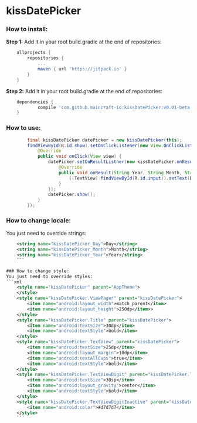 # kissDatePicker

### How to install:
**Step 1:** Add it in your root build.gradle at the end of repositories:
```gradle
	allprojects {
		repositories {
			...
			maven { url 'https://jitpack.io' }
		}
	}
```
**Step 2:** Add it in your root build.gradle at the end of repositories:
```gradle
	dependencies {
	        compile 'com.github.maincraft-io:kissDatePicker:v0.01-beta'
	}
```

### How to use:
```java
        final kissDatePicker datePicker = new kissDatePicker(this);
        findViewById(R.id.show).setOnClickListener(new View.OnClickListener() {
            @Override
            public void onClick(View view) {
                datePicker.setOnResultListner(new kissDatePicker.onResultListner() {
                    @Override
                    public void onResult(String Year, String Month, String Day) {
                        ((TextView) findViewById(R.id.input)).setText(Day + "." + Month + "." + Year);
                    }
                });
                datePicker.show();
            }
        });
```

### How to change locale:
You just need to override strings:
```xml
    <string name="kissDatePicker_Day">Day</string>
    <string name="kissDatePicker_Month">Month</string>
    <string name="kissDatePicker_Year">Year</string>
    ```

### How to change style:
You just need to override styles:
```xml
    <style name="kissDatePicker" parent="AppTheme">
    </style>
    <style name="kissDatePicker.ViewPager" parent="kissDatePicker">
        <item name="android:layout_width">match_parent</item>
        <item name="android:layout_height">250dp</item>>
    </style>
    <style name="kissDatePicker.Title" parent="kissDatePicker">
        <item name="android:textSize">30dp</item>
        <item name="android:textStyle">bold</item>
    </style>
    <style name="kissDatePicker.TextView" parent="kissDatePicker">
        <item name="android:textSize">25dp</item>
        <item name="android:layout_margin">10dp</item>
        <item name="android:textAllCaps">true</item>
        <item name="android:textStyle">bold</item>
    </style>
    <style name="kissDatePicker.TextViewDigit" parent="kissDatePicker.TextView">
        <item name="android:textSize">30sp</item>
        <item name="android:layout_gravity">center</item>
        <item name="android:textStyle">bold</item>
    </style>
    <style name="kissDatePicker.TextViewDigitInactive" parent="kissDatePicker.TextViewDigit">
        <item name="android:color">#d7d7d7</item>
    </style>
    ```
    
